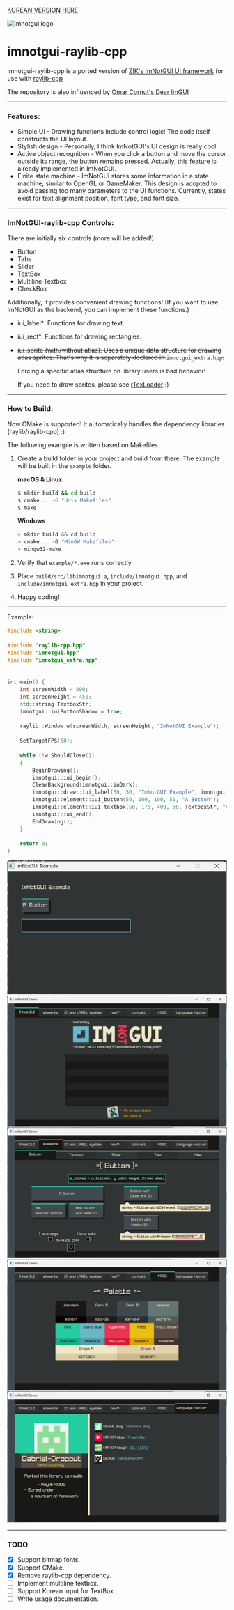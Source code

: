 [KOREAN VERSION HERE](README-KOR.md)

![imnotgui logo](https://TandyRum1024.github.io/imnotgui_huge.png)

# imnotgui-raylib-cpp

imnotgui-raylib-cpp is a ported version of [ZIK's ImNotGUI UI framework](https://github.com/TandyRum1024/sincerly-imnotgui-gml/tree/master) for use with [raylib-cpp](https://github.com/RobLoach/raylib-cpp)

The repository is also influenced by [Omar Cornut's Dear ImGUI](https://github.com/ocornut/imgui)

---

### Features:

* Simple UI - Drawing functions include control logic! The code itself constructs the UI layout.
* Stylish design - Personally, I think ImNotGUI's UI design is really cool.
* Active object recognition - When you click a button and move the cursor outside its range, the button remains pressed. Actually, this feature is already implemented in ImNotGUI.
* Finite state machine - ImNotGUI stores some information in a state machine, similar to OpenGL or GameMaker. This design is adopted to avoid passing too many parameters to the UI functions. Currently, states exist for text alignment position, font type, and font size.

---

### ImNotGUI-raylib-cpp Controls:

There are initially six controls (more will be added!)

* Button
* Tabs
* Slider
* TextBox
* Multiline Textbox
* CheckBox

Additionally, it provides convenient drawing functions! (If you want to use ImNotGUI as the backend, you can implement these functions.)

- iui_label*: Functions for drawing text.

- iui_rect*: Functions for drawing rectangles.

- ~~iui_sprite (with/without atlas): Uses a unique data structure for drawing atlas sprites. That's why it is separately declared in `imnotgui_extra.hpp`.~~

  Forcing a specific atlas structure on library users is bad behavior!

  If you need to draw sprites, please see [rTexLoader](https://github.com/Gabriel-Dropout/rTexLoader) :)

---

### How to Build:

Now CMake is supported! It automatically handles the dependency libraries (raylib/raylib-cpp) :)

The following example is written based on Makefiles.

1. Create a build folder in your project and build from there. The example will be built in the `example` folder.

   **macOS & Linux**

   ```bash
   $ mkdir build && cd build
   $ cmake .. -G "Unix Makefiles"
   $ make
   ```

   **Windows**

   ```powershell
   > mkdir build && cd build
   > cmake .. -G "MinGW Makefiles"
   > mingw32-make
   ```

2. Verify that `example/*.exe` runs correctly.

3. Place `build/src/libimnotgui.a`, `include/imnotgui.hpp`, and `include/imnotgui_extra.hpp` in your project.

4. Happy coding!


---

Example:

```cpp
#include <string>

#include "raylib-cpp.hpp"
#include "imnotgui.hpp"
#include "imnotgui_extra.hpp"


int main() {
    int screenWidth = 800;
    int screenHeight = 450;
    std::string TextboxStr;
    imnotgui::iuiButtonShadow = true;

    raylib::Window w(screenWidth, screenHeight, "ImNotGUI Example");

    SetTargetFPS(60);
    
    while (!w.ShouldClose())
    {
        BeginDrawing();
        imnotgui::iui_begin();
        ClearBackground(imnotgui::iuDark);
        imnotgui::draw::iui_label(50, 50, "ImNotGUI Example", imnotgui::iuCream);
        imnotgui::element::iui_button(50, 100, 100, 50, "A Button");
        imnotgui::element::iui_textbox(50, 175, 400, 50, TextboxStr, "A Textbox");
        imnotgui::iui_end();
        EndDrawing();
    }

    return 0;
}
```

<img src="example1.png" alt="ex1" style="zoom: 80%;" />

<img src="example2.png" alt="ex2" style="zoom: 80%;" />

<img src="example3.png" alt="ex3" style="zoom: 80%;" />

<img src="example4.png" alt="ex4" style="zoom: 80%;" />

<img src="example5.png" alt="ex5" style="zoom: 80%;" />

---

### TODO

- [x] Support bitmap fonts.
- [x] Support CMake.
- [x] Remove raylib-cpp dependency.
- [ ] Implement multiline textbox.
- [ ] Support Korean input for TextBox.
- [ ] Write usage documentation.
